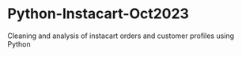 # Python-Instacart-Oct2023
Cleaning and analysis of instacart orders and customer profiles using Python
